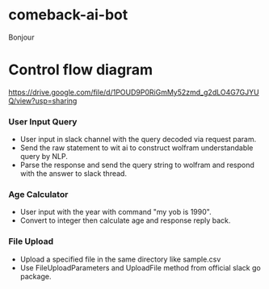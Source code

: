# comeback-ai-bot
Bonjour

# Control flow diagram
https://drive.google.com/file/d/1POUD9P0RiGmMy52zmd_g2dLO4G7GJYUQ/view?usp=sharing

### User Input Query
- User input in slack channel with the query decoded via request param.
- Send the raw statement to wit ai to construct wolfram understandable query by NLP.
- Parse the response and send the query string to wolfram and respond with the answer to slack thread.

### Age Calculator
- User input with the year with command "my yob is 1990".
- Convert to integer then calculate age and response reply back.

### File Upload
- Upload a specified file in the same directory like sample.csv
- Use FileUploadParameters and UploadFile method from official slack go package.
